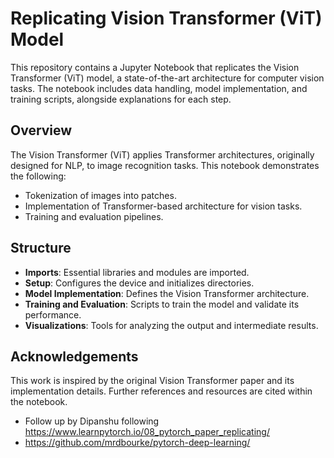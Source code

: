 # Replicating Vision Transformer (ViT) Model

This repository contains a Jupyter Notebook that replicates the Vision Transformer (ViT) model, a state-of-the-art architecture for computer vision tasks. The notebook includes data handling, model implementation, and training scripts, alongside explanations for each step.

## Overview
The Vision Transformer (ViT) applies Transformer architectures, originally designed for NLP, to image recognition tasks. This notebook demonstrates the following:
- Tokenization of images into patches.
- Implementation of Transformer-based architecture for vision tasks.
- Training and evaluation pipelines.

## Structure
- **Imports**: Essential libraries and modules are imported.
- **Setup**: Configures the device and initializes directories.
- **Model Implementation**: Defines the Vision Transformer architecture.
- **Training and Evaluation**: Scripts to train the model and validate its performance.
- **Visualizations**: Tools for analyzing the output and intermediate results.

## Acknowledgements
This work is inspired by the original Vision Transformer paper and its implementation details. Further references and resources are cited within the notebook.
- Follow up by Dipanshu following https://www.learnpytorch.io/08_pytorch_paper_replicating/
- https://github.com/mrdbourke/pytorch-deep-learning/